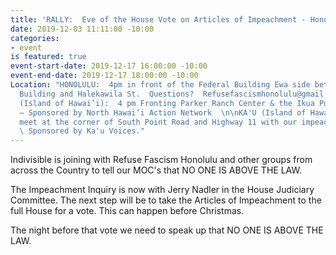 ```yaml
---
title: 'RALLY:  Eve of the House Vote on Articles of Impeachment - Honolulu'
date: 2019-12-03 11:11:00 -10:00
categories:
- event
is featured: true
event-start-date: 2019-12-17 16:00:00 -10:00
event-end-date: 2019-12-17 18:00:00 -10:00
Location: "HONOLULU:  4pm in front of the Federal Building Ewa side between the Federal
  Building and Halekawila St.  Questions?  Refusefascismhonolulu@gmail.com\n\n\nWAIMEA
  (Island of Hawai’i):  4 pm Fronting Parker Ranch Center & the Ikua Purdy Monument
  – Sponsored by North Hawai’i Action Network  \n\nKA'U (Island of Hawaii):  4 pm
  meet at the corner of South Point Road and Highway 11 with our impeachment signs.
  \ Sponsored by Ka'u Voices."
---
```


Indivisible is joining with Refuse Fascism Honolulu and other groups from across the Country to tell our MOC's that NO ONE IS ABOVE THE LAW.

The Impeachment Inquiry is now with Jerry Nadler in the House Judiciary Committee.  The next step will be to take the Articles of Impeachment to the full House for a vote.  This can happen before Christmas.

The night before that vote we need to speak up that NO ONE IS ABOVE THE LAW.

  

